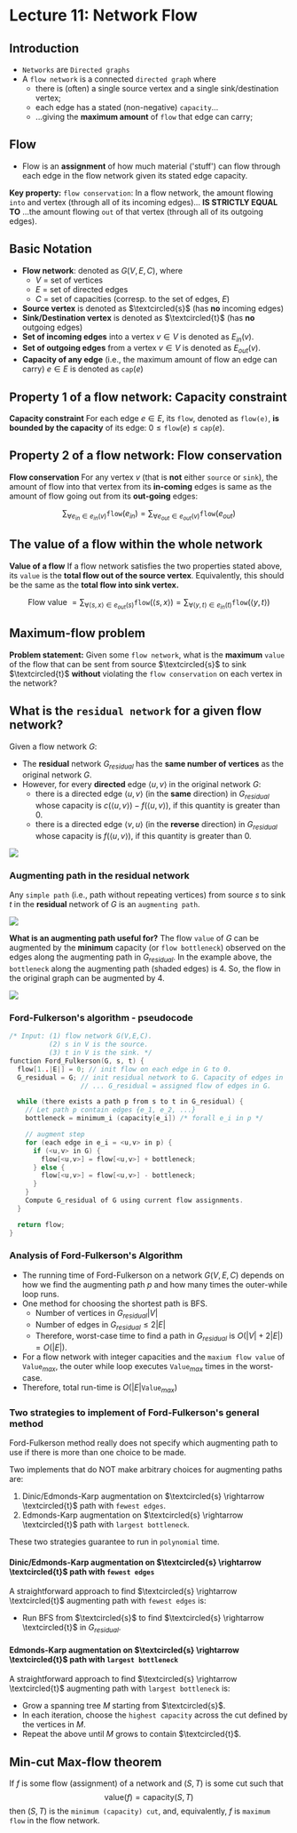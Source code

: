 # Lecture 11: Network Flow

## Introduction

- `Networks` are `Directed graphs`
- A `flow network` is a connected `directed graph` where
  - there is (often) a single source vertex and a single sink/destination
    vertex;
  - each edge has a stated (non-negative) `capacity`...
  - ...giving the **maximum amount** of `flow` that edge can carry;

## Flow

- Flow is an **assignment** of how much material ('stuff') can flow through each
  edge in the flow network given its stated edge capacity.

**Key property:** `flow conservation`: In a flow network, the amount flowing
`into` and vertex (through all of its incoming edges)... **IS STRICTLY EQUAL
TO** ...the amount flowing `out` of that vertex (through all of its outgoing
edges).

## Basic Notation

- **Flow network**: denoted as $G(V, E, C)$, where
  - $V$ = set of vertices
  - $E$ = set of directed edges
  - $C$ = set of capacities (corresp. to the set of edges, $E$)
- **Source vertex** is denoted as $\textcircled{s}$ (has **no** incoming edges)
- **Sink/Destination vertex** is denoted as $\textcircled{t}$ (has **no**
  outgoing edges)
- **Set of incoming edges** into a vertex $v \in V$ is denoted as $E_{in}(v)$.
- **Set of outgoing edges** from a vertex $v \in V$ is denoted as $E_{out}(v)$.
- **Capacity of any edge** (i.e., the maximum amount of flow an edge can carry)
  $e \in E$ is denoted as $\mathtt{cap}(e)$

## Property 1 of a flow network: Capacity constraint

**Capacity constraint** For each edge $e \in E$, its `flow`, denoted as
`flow(e)`, **is bounded by the capacity** of its edge:
$0 \le \mathtt{flow}(e) \le \mathtt{cap}(e)$.

## Property 2 of a flow network: Flow conservation

**Flow conservation** For any vertex $v$ (that is **not** either `source` or
`sink`), the amount of flow into that vertex from its **in-coming** edges is
same as the amount of flow going out from its **out-going** edges:

$$
\sum_{\forall e_{in} \in e_{in} (v)} \mathtt{flow}(e_{in}) =
\sum_{\forall e_{out} \in e_{out}(v)} \mathtt{flow}(e_{out})
$$

## The value of a flow within the whole network

**Value of a flow** If a flow network satisfies the two properties stated above,
its `value` is the **total flow out of the source vertex**. Equivalently, this
should be the same as the **total flow into sink vertex.**

$$
\text{Flow value } =
\sum_{\forall \langle s,x \rangle \in e_{out}(s)} \mathtt{flow}(\langle s,x \rangle) =
\sum_{\forall \langle y,t \rangle \in e_{in}(t)} \mathtt{flow}(\langle y,t \rangle)
$$

## Maximum-flow problem

**Problem statement:** Given some `flow network`, what is the **maximum**
`value` of the flow that can be sent from source $\textcircled{s}$ to sink
$\textcircled{t}$ **without** violating the `flow conservation` on each vertex
in the network?

## What is the `residual network` for a given flow network?

Given a flow network $G$:

- The **residual** network $G_{residual}$ has the **same number of vertices** as
  the original network $G$.
- However, for every **directed** edge $\langle u,v \rangle$ in the original
  network $G$:
  - there is a directed edge $\langle u,v \rangle$ (in the **same** direction)
    in $G_{residual}$ whose capacity is
    $c( \langle u,v \rangle) - f(\langle u,v \rangle)$, if this quantity is
    greater than 0.
  - there is a directed edge $\langle v,u \rangle$ (in the **reverse**
    direction) in $G_{residual}$ whose capacity is $f(\langle u,v \rangle)$, if
    this quantity is greater than 0.

![](https://tva1.sinaimg.cn/large/006y8mN6ly1g8t08nzlx9j30si08h76t.jpg)

### Augmenting path in the residual network

Any `simple path` (i.e., path without repeating vertices) from source $s$ to
sink $t$ in the **residual** network of $G$ is an `augmenting path`.

![](https://tva1.sinaimg.cn/large/006y8mN6ly1g8t0jrtafdj30si07zgne.jpg)

**What is an augmenting path useful for?** The flow `value` of $G$ can be
augmented by the **minimum** capacity (or `flow bottleneck`) observed on the
edges along the augmenting path in $G_{residual}$. In the example above, the
`bottleneck` along the augmenting path (shaded edges) is 4. So, the flow in the
original graph can be augmented by 4.

![](https://tva1.sinaimg.cn/large/006y8mN6ly1g8t0lsur6tj30si0iswit.jpg)

### Ford-Fulkerson's algorithm - pseudocode

```c
/* Input: (1) flow network G(V,E,C).
          (2) s in V is the source.
          (3) t in V is the sink. */
function Ford_Fulkerson(G, s, t) {
  flow[1..|E|] = 0; // init flow on each edge in G to 0.
  G_residual = G; // init residual network to G. Capacity of edges in
                  // ... G_residual = assigned flow of edges in G.

  while (there exists a path p from s to t in G_residual) {
    // Let path p contain edges {e_1, e_2, ...}
    bottleneck = minimum_i (capacity[e_i]) /* forall e_i in p */

    // augment step
    for (each edge in e_i = <u,v> in p) {
      if (<u,v> in G) {
        flow[<u,v>] = flow[<u,v>] + bottleneck;
      } else {
        flow[<u,v>] = flow[<u,v>] - bottleneck;
      }
    }
    Compute G_residual of G using current flow assignments.
  }

  return flow;
}
```

### Analysis of Ford-Fulkerson's Algorithm

- The running time of Ford-Fulkerson on a network $G(V,E,C)$ depends on how we
  find the augmenting path $p$ and how many times the outer-while loop runs.
- One method for choosing the shortest path is BFS.
  - Number of vertices in $G_{residual} |V|$
  - Number of edges in $G_{residual} \le 2|E|$
  - Therefore, worst-case time to find a path in $G_{residual}$ is
    $O(|V| + 2|E|) = O(|E|)$.
- For a flow network with integer capacities and the `maxium flow value` of
  $\mathtt{Value}_{max}$, the outer while loop executes $\mathtt{Value}_{max}$
  times in the worst-case.
- Therefore, total run-time is $O(|E|\mathtt{Value}_{max})$

### Two strategies to implement of Ford-Fulkerson's general method

Ford-Fulkerson method really does not specify which augmenting path to use if
there is more than one choice to be made.

Two implements that do NOT make arbitrary choices for augmenting paths are:

1. Dinic/Edmonds-Karp augmentation on
   $\textcircled{s} \rightarrow \textcircled{t}$ path with `fewest edges`.
2. Edmonds-Karp augmentation on $\textcircled{s} \rightarrow \textcircled{t}$
   path with `largest bottleneck`.

These two strategies guarantee to run in `polynomial` time.

#### Dinic/Edmonds-Karp augmentation on $\textcircled{s} \rightarrow \textcircled{t}$ path with `fewest edges`

A straightforward approach to find $\textcircled{s} \rightarrow \textcircled{t}$
augmenting path with `fewest edges` is:

- Run BFS from $\textcircled{s}$ to find
  $\textcircled{s} \rightarrow \textcircled{t}$ in $G_{residual}$.

#### Edmonds-Karp augmentation on $\textcircled{s} \rightarrow \textcircled{t}$ path with `largest bottleneck`

A straightforward approach to find $\textcircled{s} \rightarrow \textcircled{t}$
augmenting path with `largest bottleneck` is:

- Grow a spanning tree $M$ starting from $\textcircled{s}$.
- In each iteration, choose the `highest capacity` across the cut defined by the
  vertices in $M$.
- Repeat the above until $M$ grows to contain $\textcircled{t}$.

## Min-cut Max-flow theorem

If $f$ is some flow (assignment) of a network and $(S,T)$ is some cut such that
$$\text{value}(f) = \text{capacity}(S,T)$$ then $(S,T)$ is the
`minimum (capacity) cut`, and, equivalently, $f$ is `maximum flow` in the flow
network.
